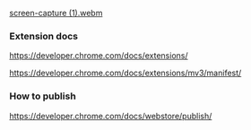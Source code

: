 [screen-capture (1).webm](https://github.com/MattPereira/underdog-draft-caddy/assets/73561520/33c57fde-5306-4097-860c-5f33194d1b1e)



### Extension docs
https://developer.chrome.com/docs/extensions/

https://developer.chrome.com/docs/extensions/mv3/manifest/


### How to publish
https://developer.chrome.com/docs/webstore/publish/
